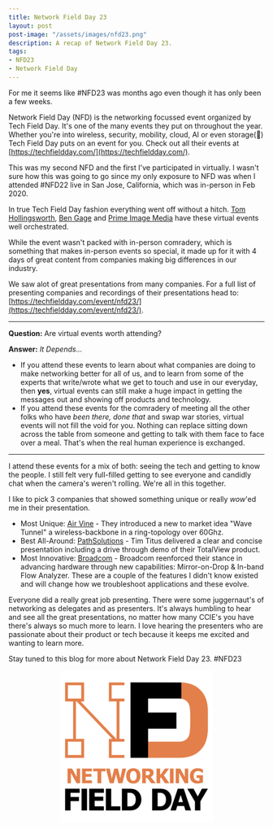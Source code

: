 ```yaml
---
title: Network Field Day 23
layout: post
post-image: "/assets/images/nfd23.png"
description: A recap of Network Field Day 23.
tags:
- NFD23
- Network Field Day
---
```


For me it seems like #NFD23 was months ago even though it has only been a few weeks.

Network Field Day (NFD) is the networking focussed event organized by Tech Field Day. It's one of the many events they put on throughout the year. Whether you're into wireless, security, mobility, cloud, AI or even storage(:shrug:) Tech Field Day puts on an event for you. Check out all their events at [https://techfieldday.com/](https://techfieldday.com/).

This was my second NFD and the first I've participated in virtually. I wasn't sure how this was going to go since my only exposure to NFD was when I attended #NFD22 live in San Jose, California, which was in-person in Feb 2020.

In true Tech Field Day fashion everything went off without a hitch. [Tom Hollingsworth](https://twitter.com/NetworkingNerd), [Ben Gage](https://twitter.com/BenTGage) and [Prime Image Media](https://www.primeimagemedia.com/) have these virtual events well orchestrated.

While the event wasn't packed with in-person comradery, which is something that makes in-person events so special, it made up for it with 4 days of great content from companies making big differences in our industry.

We saw alot of great presentations from many companies. For a full list of presenting companies and recordings of their presentations head to: [https://techfieldday.com/event/nfd23/](https://techfieldday.com/event/nfd23/).

---

**Question:** Are virtual events worth attending?

**Answer:** *It Depends...* 
- If you attend these events to learn about what companies are doing to make networking better for all of us, and to learn from some of the experts that write/wrote what we get to touch and use in our everyday, then **yes**, virtual events can still make a huge impact in getting the messages out and showing off products and technology.
- If you attend these events for the comradery of meeting all the other folks who have *been there, done that* and swap war stories, virtual events will not fill the void for you. Nothing can replace sitting down across the table from someone and getting to talk with them face to face over a meal. That's when the real human experience is exchanged.

---

I attend these events for a mix of both: seeing the tech and getting to know the people. I still felt very full-filled getting to see everyone and candidly chat when the camera's weren't rolling. We're all in this together.

I like to pick 3 companies that showed something unique or really *wow*'ed me in their presentation.
- Most Unique: [Air Vine](https://techfieldday.com/companies/airvine/) - They introduced a new to market idea "Wave Tunnel" a wireless-backbone in a ring-topology over 60Ghz.
- Best All-Around: [PathSolutions](https://techfieldday.com/companies/pathsolutions/) - Tim Titus delivered a clear and concise presentation including a drive through demo of their TotalView product.
- Most Innovative: [Broadcom](https://techfieldday.com/companies/broadcom/) - Broadcom reenforced their stance in advancing hardware through new capabilities: Mirror-on-Drop & In-band Flow Analyzer. These are a couple of the features I didn't know existed and will change how we troubleshoot applications and these evolve.

Everyone did a really great job presenting. There were some juggernaut's of networking as delegates and as presenters. It's always humbling to hear and see all the great presentations, no matter how many CCIE's you have there's always so much more to learn. I love hearing the presenters who are passionate about their product or tech because it keeps me excited and wanting to learn more.

Stay tuned to this blog for more about Network Field Day 23. #NFD23
<p align=center>
<img src="/assets/images/nfd_logo.png">
</p>